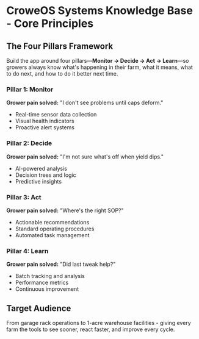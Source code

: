 # CroweOS Systems Knowledge Base - Core Principles

## The Four Pillars Framework

Build the app around four pillars—**Monitor → Decide → Act → Learn**—so growers always know what's happening in their farm, what it means, what to do next, and how to do it better next time.

### Pillar 1: Monitor
**Grower pain solved:** "I don't see problems until caps deform."
- Real-time sensor data collection
- Visual health indicators
- Proactive alert systems

### Pillar 2: Decide
**Grower pain solved:** "I'm not sure what's off when yield dips."
- AI-powered analysis
- Decision trees and logic
- Predictive insights

### Pillar 3: Act
**Grower pain solved:** "Where's the right SOP?"
- Actionable recommendations
- Standard operating procedures
- Automated task management

### Pillar 4: Learn
**Grower pain solved:** "Did last tweak help?"
- Batch tracking and analysis
- Performance metrics
- Continuous improvement

## Target Audience
From garage rack operations to 1-acre warehouse facilities - giving every farm the tools to see sooner, react faster, and improve every cycle.
